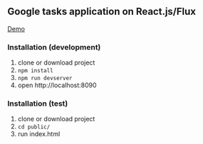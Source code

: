 ## Google tasks application on React.js/Flux

[Demo](https://maplemap.github.io/google-tasks-app)

### Installation (development)
1. clone or download project
2. ```npm install```
3. ```npm run devserver```
4. open http://localhost:8090

### Installation (test)
1. clone or download project
2. ```cd public/```
3. run index.html
